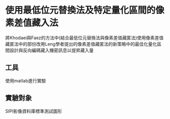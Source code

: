 # 使用最低位元替換法及特定量化區間的像素差值藏入法
將Khodaei與Faez的方法中(結合最低位元替換法與像素差值藏匿法)使用像素差值藏匿法中的部份改用Leng學者提出的像素差值藏匿法的新策略中的最佳化量化區間設計與反向編碼藏入機密訊息以提昇藏入量

## 工具
使用matlab進行實驗

## 實驗對象
SIPI影像資料庫標準測試圖形
